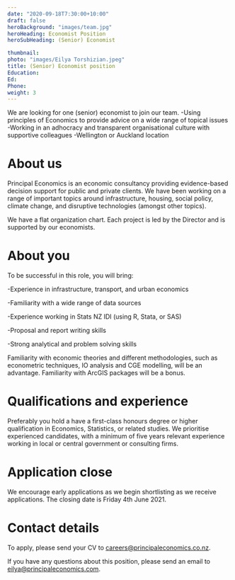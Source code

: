 ```yaml
---
date: "2020-09-18T7:30:00+10:00"
draft: false
heroBackground: "images/team.jpg"
heroHeading: Economist Position
heroSubHeading: (Senior) Economist

thumbnail: 
photo: "images/Eilya Torshizian.jpeg"
title: (Senior) Economist position
Education: 
Ed: 
Phone: 
weight: 3
---
```

We are looking for one (senior) economist to join our team.
-Using principles of Economics to provide advice on a wide range of topical issues
-Working in an adhocracy and transparent organisational culture with supportive colleagues
-Wellington or Auckland location


# About us

Principal Economics is an economic consultancy providing evidence-based decision support for public and private clients. We have been working on a range of important topics around infrastructure, housing, social policy, climate change, and disruptive technologies (amongst other topics). 

We have a flat organization chart. Each project is led by the Director and is supported by our economists. 

# About you
To be successful in this role, you will bring: 

-Experience in infrastructure, transport, and urban economics

-Familiarity with a wide range of data sources

-Experience working in Stats NZ IDI (using R, Stata, or SAS)

-Proposal and report writing skills

-Strong analytical and problem solving skills 

Familiarity with economic theories and different methodologies, such as econometric techniques, IO analysis and CGE modelling, will be an advantage. Familiarity with ArcGIS packages will be a bonus.

# Qualifications and experience 

Preferably you hold a have a first-class honours degree or higher qualification in Economics, Statistics, or related studies. We prioritise experienced candidates, with a minimum of five years relevant experience working in local or central government or consulting firms. 

# Application close 

We encourage early applications as we begin shortlisting as we receive applications. The closing date is Friday 4th June 2021. 

# Contact details 

To apply, please send your CV to careers@principaleconomics.co.nz. 

If you have any questions about this position, please send an email to eilya@principaleconomics.com.  